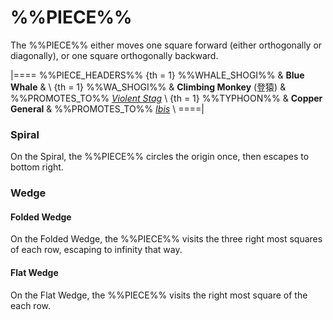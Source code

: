 # %%PIECE%%

The %%PIECE%% either moves one square forward (either orthogonally
or diagonally), or one square orthogonally backward.

|====
%%PIECE_HEADERS%%
{th = 1}  %%WHALE_SHOGI%%
       &  **Blue Whale**
       &  \\
{th = 1}  %%WA_SHOGI%%
       &  **Climbing Monkey** (&#x767B;&#x733F;)
       &  %%PROMOTES_TO%%
          [*Violent Stag*](silver_general.html?piece=violent_stag) \\
{th = 1}  %%TYPHOON%%
       &  **Copper General**
       &  %%PROMOTES_TO%% [*Ibis*](dragon_king.html?piece=ibis) \\
====|

### Spiral

On the Spiral, the %%PIECE%% circles the origin once,
then escapes to bottom right.

### Wedge

#### Folded Wedge

On the Folded Wedge, the %%PIECE%% visits the three right
most squares of each row, escaping to infinity that way.

#### Flat Wedge

On the Flat Wedge, the %%PIECE%% visits the right most
square of the each row.
